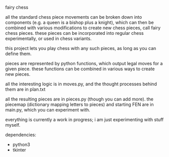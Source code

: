 fairy chess

all the standard chess piece movements can be broken down into components (e.g. a queen is a bishop plus a knight), which can then be combined with various modifications to create new chess pieces, call fairy chess pieces. these pieces can be incorporated into regular chess experimentally, or used in chess variants.

this project lets you play chess with any such pieces, as long as you can define them.

pieces are represented by python functions, which output legal moves for a given piece. these functions can be combined in various ways to create new pieces.

all the interesting logic is in moves.py, and the thought processes behind them are in plan.txt

all the resulting pieces are in pieces.py (though you can add more). the piecemap (dictionary mapping letters to pieces) and starting FEN are in main.py, which you can experiment with.

everything is currently a work in progress; i am just experimenting with stuff myself.

dependencies:
- python3
- tkinter
